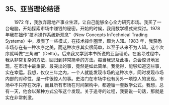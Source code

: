 ## 35、亚当理论结语

　　1972 年，我放弃房地产事业生涯，让自己能够全心全力研究市场。我买了一台电脑，开始探索市场中赚钱的秘密。开始的时候，我用数学模式来探讨。1978 年我在拙作“技术操作系统新观念”（New Concepts InTechnical Trading Systems）中，发表了一些模式，在技术操作圈里，颇为人知。1983 年，我获悉市场存在有一种次序之美，而这种次序其实很简单，以至于从来不为人知。这个次序就叫做“三角洲”（Delta）。后来我又学到本书所说的亚当理论。在追寻过程中，我从非常复杂的方法，回归到非常简单的方法。每当我思及此事，总会惊讶地发现，在市场中最重要、最突出的事，竟然是如此简单。我觉得，能够知道这些事，实在幸运。我想，仅仅三年之内，一个人就能发现市场的这种次序，同时发现市场内部的对称性，是一件很惊人的事。史洛门在市场中也有另外一项惊人的发现。市场中不只存在次序，而且所有市场在时间架构中，都遵循一套数学公式。我想，总有一天，他会以某种方式公布这个发现。关于追寻的过程，我要说一句话，那就是实在非常刺激。

